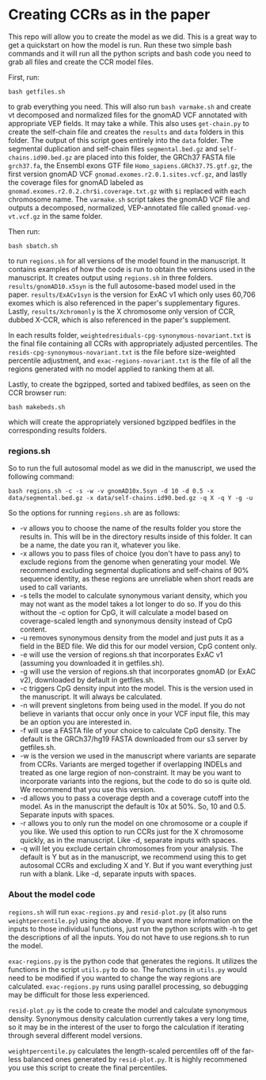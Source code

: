 Creating CCRs as in the paper
==============

This repo will allow you to create the model as we did.  This is a great way to get a quickstart on how the model is run.  Run these two simple bash commands and it will run all the python scripts and bash code you need to grab all files and create the CCR model files.

First, run:
```
bash getfiles.sh
```
to grab everything you need.  This will also run `bash varmake.sh` and create vt decomposed and normalized files for the gnomAD VCF annotated with appropriate VEP fields.  It may take a while.  This also uses `get-chain.py` to create the self-chain file and creates the `results` and `data` folders in this folder.  The output of this script goes entirely into the `data` folder.  The segmental duplication and self-chain files `segmental.bed.gz` and `self-chains.id90.bed.gz` are placed into this folder, the GRCh37 FASTA file `grch37.fa`, the Ensembl exons GTF file `Homo_sapiens.GRCh37.75.gtf.gz`, the first version gnomAD VCF `gnomad.exomes.r2.0.1.sites.vcf.gz`, and lastly the coverage files for gnomAD labeled as `gnomad.exomes.r2.0.2.chr$i.coverage.txt.gz` with `$i` replaced with each chromosome name.  The `varmake.sh` script takes the gnomAD VCF file and outputs a decomposed, normalized, VEP-annotated file called `gnomad-vep-vt.vcf.gz` in the same folder.

Then run:
```
bash sbatch.sh
```
to run `regions.sh` for all versions of the model found in the manuscript.  It contains examples of how the code is run to obtain the versions used in the manuscript.  It creates output using `regions.sh` in three folders.  `results/gnomAD10.x5syn` is the full autosome-based model used in the paper.  `results/ExACv1syn` is the version for ExAC v1 which only uses 60,706 exomes which is also referenced in the paper's supplementary figures.  Lastly, `results/Xchromonly` is the X chromosome only version of CCR, dubbed X-CCR, which is also referenced in the paper's supplement.

In each results folder, `weightedresiduals-cpg-synonymous-novariant.txt` is the final file containing all CCRs with appropriately adjusted percentiles.  The `resids-cpg-synonymous-novariant.txt` is the file before size-weighted percentile adjustment, and `exac-regions-novariant.txt` is the file of all the regions generated with no model applied to ranking them at all.

Lastly, to create the bgzipped, sorted and tabixed bedfiles, as seen on the CCR browser run:
```
bash makebeds.sh
```
which will create the appropriately versioned bgzipped bedfiles in the corresponding results folders.

### regions.sh

So to run the full autosomal model as we did in the manuscript, we used the following command:
```
bash regions.sh -c -s -w -v gnomAD10x.5syn -d 10 -d 0.5 -x data/segmental.bed.gz -x data/self-chains.id90.bed.gz -q X -q Y -g -u
```
So the options for running `regions.sh` are as follows:

+ -v allows you to choose the name of the results folder you store the results in. This will be in the directory results inside of this folder. It can be a name, the date you ran it, whatever you like.
+ -x allows you to pass files of choice (you don't have to pass any) to exclude regions from the genome when generating your model.  We recommend excluding segmental duplications and self-chains of 90% sequence identity, as these regions are unreliable when short reads are used to call variants.
+ -s tells the model to calculate synonymous variant density, which you may not want as the model takes a lot longer to do so. If you do this without the -c option for CpG, it will calculate a model based on coverage-scaled length and synonymous density instead of CpG content.
+ -u removes synonymous density from the model and just puts it as a field in the BED file.  We did this for our model version, CpG content only.
+ -e will use the version of regions.sh that incorporates ExAC v1 (assuming you downloaded it in getfiles.sh).
+ -g will use the version of regions.sh that incorporates gnomAD (or ExAC v2), downloaded by default in getfiles.sh.
+ -c triggers CpG density input into the model.  This is the version used in the manuscript.  It will always be calculated.
+ -n will prevent singletons from being used in the model.  If you do not believe in variants that occur only once in your VCF input file, this may be an option you are interested in.
+ -f will use a FASTA file of your choice to calculate CpG density.  The default is the GRCh37/hg19 FASTA downloaded from our s3 server by getfiles.sh. 
+ -w is the version we used in the manuscript where variants are separate from CCRs.  Variants are merged together if overlapping INDELs and treated as one large region of non-constraint.  It may be you want to incorporate variants into the regions, but the code to do so is quite old.  We recommend that you use this version.
+ -d allows you to pass a coverage depth and a coverage cutoff into the model.  As in the manuscript the default is 10x at 50%.  So, 10 and 0.5.  Separate inputs with spaces.
+ -r allows you to only run the model on one chromosome or a couple if you like.  We used this option to run CCRs just for the X chromosome quickly, as in the manuscript. Like -d, separate inputs with spaces.
+ -q will let you exclude certain chromosomes from your analysis.  The default is Y but as in the manuscript, we recommend using this to get autosomal CCRs and excluding X and Y.  But if you want everything just run with a blank.  Like -d, separate inputs with spaces.

### About the model code

`regions.sh` will run `exac-regions.py` and `resid-plot.py` (it also runs `weightpercentile.py`) using the above.  If you want more information on the inputs to those individual functions, just run the python scripts with -h to get the descriptions of all the inputs.  You do not have to use regions.sh to run the model.

`exac-regions.py` is the python code that generates the regions.  It utilizes the functions in the script `utils.py` to do so.  The functions in `utils.py` would need to be modified if you wanted to change the way regions are calculated.  `exac-regions.py` runs using parallel processing, so debugging may be difficult for those less experienced.

`resid-plot.py` is the code to create the model and calculate synonymous density.  Synonymous density calculation currently takes a very long time, so it may be in the interest of the user to forgo the calculation if iterating through several different model versions.

`weightpercentile.py` calculates the length-scaled percentiles off of the far-less balanced ones generated by `resid-plot.py`.  It is highly recommened you use this script to create the final percentiles. 
